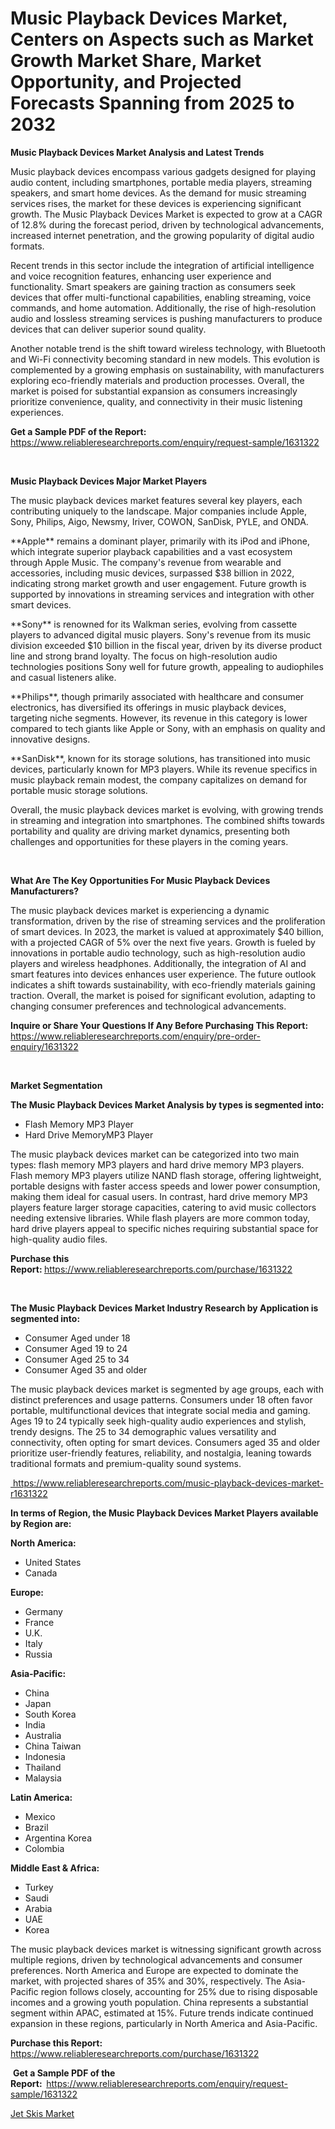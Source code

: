 <p><h1>Music Playback Devices Market, Centers on Aspects such as Market Growth Market Share, Market Opportunity, and Projected Forecasts Spanning from 2025 to 2032</h1></p><p><strong>Music Playback Devices Market Analysis and Latest Trends</strong></p>
<p><p>Music playback devices encompass various gadgets designed for playing audio content, including smartphones, portable media players, streaming speakers, and smart home devices. As the demand for music streaming services rises, the market for these devices is experiencing significant growth. The Music Playback Devices Market is expected to grow at a CAGR of 12.8% during the forecast period, driven by technological advancements, increased internet penetration, and the growing popularity of digital audio formats.</p><p>Recent trends in this sector include the integration of artificial intelligence and voice recognition features, enhancing user experience and functionality. Smart speakers are gaining traction as consumers seek devices that offer multi-functional capabilities, enabling streaming, voice commands, and home automation. Additionally, the rise of high-resolution audio and lossless streaming services is pushing manufacturers to produce devices that can deliver superior sound quality.</p><p>Another notable trend is the shift toward wireless technology, with Bluetooth and Wi-Fi connectivity becoming standard in new models. This evolution is complemented by a growing emphasis on sustainability, with manufacturers exploring eco-friendly materials and production processes. Overall, the market is poised for substantial expansion as consumers increasingly prioritize convenience, quality, and connectivity in their music listening experiences.</p></p>
<p><strong>Get a Sample PDF of the Report:&nbsp;</strong> <a href="https://www.reliableresearchreports.com/enquiry/request-sample/1631322?utm_campaign=3210&utm_medium=2&utm_source=Github&utm_content=ia&utm_term=10042025&utm_id=music-playback-devices">https://www.reliableresearchreports.com/enquiry/request-sample/1631322</a></p>
<p>&nbsp;</p>
<p><strong>Music Playback Devices Major Market Players</strong></p>
<p><p>The music playback devices market features several key players, each contributing uniquely to the landscape. Major companies include Apple, Sony, Philips, Aigo, Newsmy, Iriver, COWON, SanDisk, PYLE, and ONDA.</p><p>**Apple** remains a dominant player, primarily with its iPod and iPhone, which integrate superior playback capabilities and a vast ecosystem through Apple Music. The company's revenue from wearable and accessories, including music devices, surpassed $38 billion in 2022, indicating strong market growth and user engagement. Future growth is supported by innovations in streaming services and integration with other smart devices.</p><p>**Sony** is renowned for its Walkman series, evolving from cassette players to advanced digital music players. Sony's revenue from its music division exceeded $10 billion in the fiscal year, driven by its diverse product line and strong brand loyalty. The focus on high-resolution audio technologies positions Sony well for future growth, appealing to audiophiles and casual listeners alike.</p><p>**Philips**, though primarily associated with healthcare and consumer electronics, has diversified its offerings in music playback devices, targeting niche segments. However, its revenue in this category is lower compared to tech giants like Apple or Sony, with an emphasis on quality and innovative designs.</p><p>**SanDisk**, known for its storage solutions, has transitioned into music devices, particularly known for MP3 players. While its revenue specifics in music playback remain modest, the company capitalizes on demand for portable music storage solutions.</p><p>Overall, the music playback devices market is evolving, with growing trends in streaming and integration into smartphones. The combined shifts towards portability and quality are driving market dynamics, presenting both challenges and opportunities for these players in the coming years.</p></p>
<p>&nbsp;</p>
<p><strong>What Are The Key Opportunities For Music Playback Devices Manufacturers?</strong></p>
<p><p>The music playback devices market is experiencing a dynamic transformation, driven by the rise of streaming services and the proliferation of smart devices. In 2023, the market is valued at approximately $40 billion, with a projected CAGR of 5% over the next five years. Growth is fueled by innovations in portable audio technology, such as high-resolution audio players and wireless headphones. Additionally, the integration of AI and smart features into devices enhances user experience. The future outlook indicates a shift towards sustainability, with eco-friendly materials gaining traction. Overall, the market is poised for significant evolution, adapting to changing consumer preferences and technological advancements.</p></p>
<p><strong>Inquire or Share Your Questions If Any Before Purchasing This Report:</strong> <a href="https://www.reliableresearchreports.com/enquiry/pre-order-enquiry/1631322?utm_campaign=3210&utm_medium=2&utm_source=Github&utm_content=ia&utm_term=10042025&utm_id=music-playback-devices">https://www.reliableresearchreports.com/enquiry/pre-order-enquiry/1631322</a></p>
<p>&nbsp;</p>
<p><strong>Market Segmentation</strong></p>
<p><strong>The Music Playback Devices Market Analysis by types is segmented into:</strong></p>
<p><ul><li>Flash Memory MP3 Player</li><li>Hard Drive MemoryMP3 Player</li></ul></p>
<p><p>The music playback devices market can be categorized into two main types: flash memory MP3 players and hard drive memory MP3 players. Flash memory MP3 players utilize NAND flash storage, offering lightweight, portable designs with faster access speeds and lower power consumption, making them ideal for casual users. In contrast, hard drive memory MP3 players feature larger storage capacities, catering to avid music collectors needing extensive libraries. While flash players are more common today, hard drive players appeal to specific niches requiring substantial space for high-quality audio files.</p></p>
<p><strong>Purchase this Report:&nbsp;</strong><a href="https://www.reliableresearchreports.com/purchase/1631322?utm_campaign=3210&utm_medium=2&utm_source=Github&utm_content=ia&utm_term=10042025&utm_id=music-playback-devices">https://www.reliableresearchreports.com/purchase/1631322</a></p>
<p>&nbsp;</p>
<p><strong>The Music Playback Devices Market Industry Research by Application is segmented into:</strong></p>
<p><ul><li>Consumer Aged under 18</li><li>Consumer Aged 19 to 24</li><li>Consumer Aged 25 to 34</li><li>Consumer Aged 35 and older</li></ul></p>
<p><p>The music playback devices market is segmented by age groups, each with distinct preferences and usage patterns. Consumers under 18 often favor portable, multifunctional devices that integrate social media and gaming. Ages 19 to 24 typically seek high-quality audio experiences and stylish, trendy designs. The 25 to 34 demographic values versatility and connectivity, often opting for smart devices. Consumers aged 35 and older prioritize user-friendly features, reliability, and nostalgia, leaning towards traditional formats and premium-quality sound systems.</p></p>
<p><a href="https://www.reliableresearchreports.com/music-playback-devices-market-r1631322?utm_campaign=3210&utm_medium=2&utm_source=Github&utm_content=ia&utm_term=10042025&utm_id=music-playback-devices">&nbsp;https://www.reliableresearchreports.com/music-playback-devices-market-r1631322</a></p>
<p><strong>In terms of Region, the Music Playback Devices Market Players available by Region are:</strong></p>
<p>
    <p> <strong> North America: </strong>
        <ul>
            <li>United States</li>
            <li>Canada</li>
        </ul>
        </p> 
    <p> <strong> Europe: </strong>
        <ul>
            <li>Germany</li>
            <li>France</li>
            <li>U.K.</li>
            <li>Italy</li>
            <li>Russia</li>
        </ul>
        </p> 
    <p> <strong> Asia-Pacific: </strong>
        <ul>
            <li>China</li>
            <li>Japan</li>
            <li>South Korea</li>
            <li>India</li>
            <li>Australia</li>
            <li>China Taiwan</li>
            <li>Indonesia</li>
            <li>Thailand</li>
            <li>Malaysia</li>
        </ul>
        </p> 
    <p> <strong> Latin America: </strong>
        <ul>
            <li>Mexico</li>
            <li>Brazil</li>
            <li>Argentina Korea</li>
            <li>Colombia</li>
        </ul>
        </p> 
    <p> <strong> Middle East & Africa: </strong>
        <ul>
            <li>Turkey</li>
            <li>Saudi</li>
            <li>Arabia</li>
            <li>UAE</li>
            <li>Korea</li>
        </ul>
    </p>
    </p>
<p><p>The music playback devices market is witnessing significant growth across multiple regions, driven by technological advancements and consumer preferences. North America and Europe are expected to dominate the market, with projected shares of 35% and 30%, respectively. The Asia-Pacific region follows closely, accounting for 25% due to rising disposable incomes and a growing youth population. China represents a substantial segment within APAC, estimated at 15%. Future trends indicate continued expansion in these regions, particularly in North America and Asia-Pacific.</p></p>
<p><strong>Purchase this Report: </strong><a href="https://www.reliableresearchreports.com/purchase/1631322?utm_campaign=3210&utm_medium=2&utm_source=Github&utm_content=ia&utm_term=10042025&utm_id=music-playback-devices">https://www.reliableresearchreports.com/purchase/1631322</a></p>
<p>&nbsp;<strong>Get a Sample PDF of the Report:&nbsp;&nbsp;</strong><a href="https://www.reliableresearchreports.com/enquiry/request-sample/1631322?utm_campaign=3210&utm_medium=2&utm_source=Github&utm_content=ia&utm_term=10042025&utm_id=music-playback-devices">https://www.reliableresearchreports.com/enquiry/request-sample/1631322</a></p>
<p><strong></strong></p>
<p><p><a href="https://github.com/rianttegang/Market-Research-Report-List-1/blob/main/jet-skis-market.md?utm_campaign=3210&utm_medium=2&utm_source=Github&utm_content=ia&utm_term=10042025&utm_id=music-playback-devices">Jet Skis Market</a></p></p>